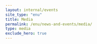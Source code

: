 ```yaml
---
layout: internal/events
site_type: "enu"
title: Media
permalink: /enu/news-and-events/media/
type: media
exclude_hero: true
---
```


<!--- This child document initializes the page in Jekyll. -->